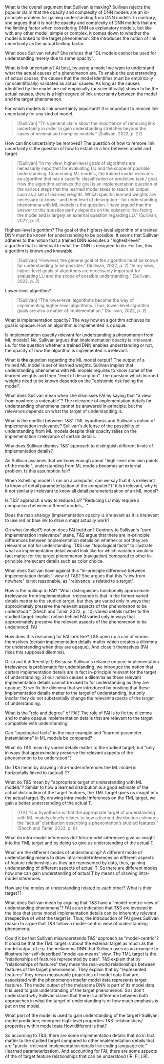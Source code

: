 What is the overall argument that Sullivan is making?
Sullivan rejects the popular claim that the opacity and complexity of DNN models are an in-principle problem for gaining understanding from DNN models. In contrary, she argues that it is not the opacity and complexity of DNN models that are the limiting factor when considering DNN as explanatory models, but like with any other model, simple or complex, it comes down to whether the model is linked to the target phenomenon. She introduces the notion of link uncertainty as the actual limiting factor.

What does Sullivan refute?
She refutes that "DL models cannot be used for understanding merely due to some opacity".


What is link uncertainty?
At best, by using a model we want to understand what the actual causes of a phenomenon are. To enable the understanding of actual causes, the causes that the model identifies must be empirically (or scientifically) validated as actual causes. As long as the causes identified by the model are not empirically (or scientifically) shown to be the actual causes, there is a high degree of link uncertainty between the model and the target phenomenon.


For which models is link uncertainty important?
It is important to remove link uncertainty for any kind of model. 
>[!Sullivan]
>“This general claim about the importance of removing link uncertainty in order to gain understanding stretches beyond the cases of minimal and complex models.” (Sullivan, 2022, p. 27)


How can link uncertainty be removed?
The question of how to remove link uncertainty is the question of how to establish a link between model and target.
>[!Sullivan]
>“In my view, higher-level goals of algorithms are necessarily important for evaluating LU and the scope of possible understanding. Concerning ML models, the trained model executes an algorithm that has a specific classification or predictive task / goal. How the algorithm achieves the goal is an implementation question of the various steps that the learned model takes to reach an output, such as a set of learned weights. Which specific learned weights are necessary to know—and their level of description—for understanding phenomena with ML models is the question. I have argued that the answer to this question partly depends on the epistemic risk facing the model and is largely an external question regarding LU.” (Sullivan, 2022, p. 2)


Highest-level algorithm?
The goal of the highest-level algorithm of a trained DNN must be known for understanding to be possible. It seems that Sullivan adheres to the notion that a trained DNN executes a "highest-level" algorithm that is identical to what the DNN is designed to do. For her, this algorithm is known and knowable.

>[!Sullivan]
>“However, the general goal of the algorithm must be known for understanding to be possible.” (Sullivan, 2022, p. 2)
>“In my view, higher-level goals of algorithms are necessarily important for evaluating LU and the scope of possible understanding.” (Sullivan, 2022, p. 2)


Lower-level algorithm?
>[!Sullivan]
>“The lower-level algorithms become the way of implementing higher-level algorithms. Thus, lower-level algorithm goals are also a matter of implementation.” (Sullivan, 2022, p. 2)


What is implementation opacity?
The way how an algorithm achieves its goal is opaque.
How an algorithm is implemented is opaque.


Is implementation opacity relevant for understanding a phenomenon from ML models?
No, Sullivan argues that implementation opacity is irrelevant, i.e. for the question whether a trained DNN enables understanding or not, the opacity of how the algorithm is implemented is irrelevant.

What is **the** question regarding the ML model output?
The output of a trained ML model is set of learned weights. Sullivan implies that understanding phenomena with ML models requires to know some of the learned weights and their "level of description". The question which learned weights need to be known depends on the "epistemic risk facing the model".


What does Sullivan mean when she dismisses FAI by saying that "a view from nowhere is untenable"?
The relevance of implementation details for understanding phenomena cannot be answered in-principle, but the relevance depends on what the target of understanding is.


What is the conflict between T&S' TML hypothesis and Sullivan's notion of implementation irrelevance?
Sullivan's defense of the possibility of understanding from ML models despite their opacity relies on the implementation irrelevance of certain details.


Why does Sullivan dismiss T&S' approach to distinguish different kinds of implementation details?


As Sullivan assumes that we know enough about "high-level decision points of the model", understanding from ML models becomes an external problem. Is this assumption fair?


When Schelling model is run on a computer, can we say that it is irrelevant to know all detail parameterization of the computer? 
If it is irrelevant, why is it not similarly irrelevant to know all detail parameterization of an ML model?

Is T&S' approach a way to reduce LU? "Reducing LU may require a comparison between different models,..."

Does the map analogy (implementation opacity is irrelevant as it is irrelevant to use red or blue ink to draw a map) actually work?

On what (implicit?) notion does FAI build on?
Contrary to Sullivan's "pure implementation irrelevance" stane, T&S argue that there are in-principle differences between implementation details on whether or not they are relevant or not for understanding. 
T&S use "topological facts" to illustrate what an implementation detail would look like for which variation would in fact matter for the target phenomenon (navigation) compared to other in-principle irrelevcant details such as color choice.

What does Sullivan have against this "in-principle difference between implementation details"-view of T&S?
She argues that this "view from nowhere" is not reasonable, as "relevance is related to a target".

How is the buildup to FAI?
“What distinguishes functionally approximate irrelevance from implementation irrelevance is that in the former varied details matter to the studied target, but they are varied only in ways that approximately preserve the relevant aspects of the phenomenon to be understood.” (Shech and Tamir, 2022, p. 10)
varied details matter to the studied target: implicit notion behind FAI
varied only in ways that approximately preserve the relevant aspects of the phenomenon to be understood: FAI

How does this reasoning for FAI look like?
T&S open up a can of worms themselves (certain implementation details matter which creates a dilemma for understanding when they are opaque). And close it themselves (FAI fixes this supposed dilemma).

Or to put it differently: 1) Because Sullivan's reliance on pure implementation irrelevance is problematic for understanding, we introduce the notion that certain implementation details are in fact in-principle relevant for the target of understanding; 2) our notion causes a dilemma as these relevant implementation details cannot be used to for understanding as they are opaque; 3) we fix the dilemma that we introduced by positing that these implementation details matter to the target of understanding, but only insofar they do not substantially change the relevant aspects of the target of understanding.

What is the "role and degree" of FAI?
The role of FAI is to fix the dilemma and to make opaque implementation details that are relevant to the target compatible with understanding

Can "topological facts" in the map example and "learned parameter instantiations" in ML models be compared?

What do T&S mean by varied details matter to the studied target, but "only in ways that approximately preserve the relevant aspects of the phenomenon to be understood"?


Do T&S mean by drawing intra-model inferences the ML model is horizontally linked to (actual) T?

What do T&S mean by "appropriate target of understanding with ML models"?
Similar to how a learned distribution is a good estimate of the actual distribution of the target features, 
the TML target gives us insight into the actual target.
By drawing intra-model inferences on the TML target, we gain a better understanding of the actual T.

>[!TS]
>“Our hypothesis is that the appropriate target of understanding with ML models closely relates to how a learned distribution estimates the “actual” distribution describing a phenomenon’s studied features.” (Shech and Tamir, 2022, p. 8)


What do intra-model inferences do?
Intra-model inferences give us insight into the TML target and by doing so give us understanding of the actual T.

What are the different modes of understanding?
A different mode of understanding means to draw intra-model inferences on different aspects of feature relationships as they are represented by data, thus, gaining understanding of different aspects of actual T.
So there are different modes how one can gain understanding of actual T by means of drawing intra-model inferences.

How are the modes of understanding related to each other?
What is their target??


What does Sullivan mean by arguing that T&S have a "model-centric view of understanding phenomena"?
FAI as an indication that T&S are invested in the idea that some model implementation details can be inherently relevant irrespective of what the target is. Thus, the introduction of FAI gives Sullivan reason to argue that T&S follow a model-centric view of understanding phenomena.

Could it be that Sullivan misunderstands T&S' approach as "model-centric"?
It could be that the TML target is about the external target as much as the model output of e.g. the melanoma DNN that Sullivan uses as an example to illustrate her self-described "model-as-means" view.
The TML target is the "relationships of features represented by data". T&S explain that by "relationships of features" they mean the real-world relationships between features of the target phenomenon. They explain that by "represented features" they mean measurable properties of model data that are associated with the phenomenon insofar model data represents target features. The model output of the melanoma DNN is part of its model data. It is used to gain understanding of the target phenomenon. So I don't understand why Sullivan claims that there is a difference between both approaches in what the target of understanding is or how much emphasis is put on the model.

What part of the model is used to gain understanding of the target?
Sullivan: model prediction; emergent high-level properties
T&S: relationships/ properties within model data
How different is that?


So according to T&S, there are some implementation details that do in fact matter to the studied target compared to other implementation details that are "purely irrelevant implementation details like coding language etc." (learned parameterization).
And accounting for FAI, there are some aspects of the of target feature relationships that can be understood (IR, FI, LR).